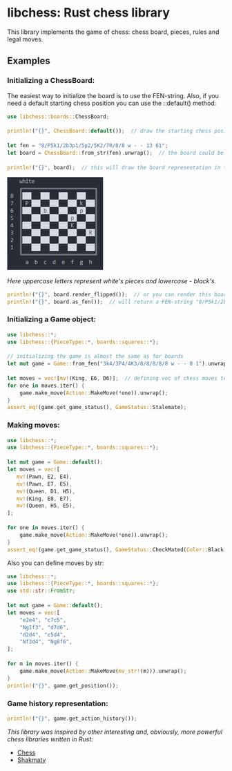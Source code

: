 # libchess: Rust chess library

 
This library implements the game of chess: chess board, pieces, rules and legal moves.

## Examples


### Initializing a ChessBoard:
The easiest way to initialize the board is to use the FEN-string. Also, if you
need a default starting chess position you can use the ::default() method:
```rust
use libchess::boards::ChessBoard; 

println!("{}", ChessBoard::default());  // draw the starting chess position

let fen = "8/P5k1/2b3p1/5p2/5K2/7R/8/8 w - - 13 61";
let board = ChessBoard::from_str(fen).unwrap();  // the board could be initialized from fen-string

println!("{}", board);  // this will draw the board representation in terminal:
```

![Board Rendering](./img/screenshot_render_straight.png)

*Here uppercase letters represent white's pieces and lowercase - black's.*


```rust
println!("{}", board.render_flipped());  // or you can render this board from black's perspective (flipped)
println!("{}", board.as_fen());  // will return a FEN-string "8/P5k1/2b3p1/5p2/5K2/7R/8/8 w - - 13 61"
```


### Initializing a Game object:
```rust
use libchess::*;
use libchess::{PieceType::*, boards::squares::*};

// initializing the game is almost the same as for boards
let mut game = Game::from_fen("3k4/3P4/4K3/8/8/8/8/8 w - - 0 1").unwrap();  

let moves = vec![mv!(King, E6, D6)];  // defining vec of chess moves to be applied to the board
for one in moves.iter() {
    game.make_move(Action::MakeMove(*one)).unwrap();
}
assert_eq!(game.get_game_status(), GameStatus::Stalemate);
```


### Making moves:
```rust
use libchess::*;
use libchess::{PieceType::*, boards::squares::*};

let mut game = Game::default();
let moves = vec![
   mv!(Pawn, E2, E4),
   mv!(Pawn, E7, E5),
   mv!(Queen, D1, H5),
   mv!(King, E8, E7),
   mv!(Queen, H5, E5),
];

for one in moves.iter() {
    game.make_move(Action::MakeMove(*one)).unwrap();
}
assert_eq!(game.get_game_status(), GameStatus::CheckMated(Color::Black));
```

Also you can define moves by str: 
```rust
use libchess::*;
use libchess::{PieceType::*, boards::squares::*};
use std::str::FromStr;

let mut game = Game::default();
let moves = vec![
    "e2e4", "c7c5",
    "Ng1f3", "d7d6",
    "d2d4", "c5d4",
    "Nf3d4", "Ng8f6",
];

for m in moves.iter() {
    game.make_move(Action::MakeMove(mv_str!(m))).unwrap();
}
println!("{}", game.get_position());
```


### Game history representation:
```rust
println!("{}", game.get_action_history());
```


*This library was inspired by other interesting and, obviously, more powerful chess libraries written in Rust:*
* [Chess](https://github.com/jordanbray/chess)
* [Shakmaty](https://crates.io/crates/shakmaty)
